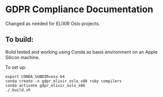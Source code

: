 # GDPR Compliance Documentation

Changed as needed for ELIXIR Oslo projects.

## To build:
Build tested and working using Conda as basis environment on an Apple Silicon machine. 

To set up:

```
export CONDA_SUBDIR=osx-64
conda create -n gdpr_elixir_oslo_x86 ruby compilers
conda activate gdpr_elixir_oslo_x86
./.build.sh
```
